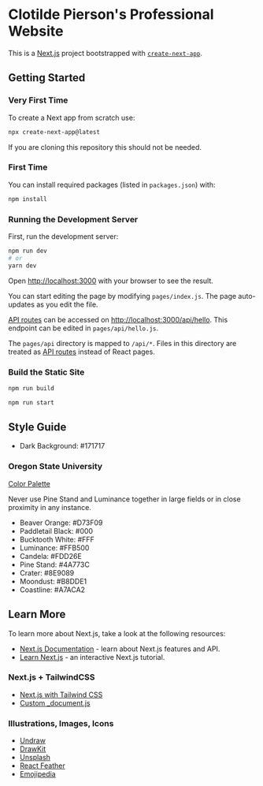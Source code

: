 # Clotilde Pierson's Professional Website

This is a [Next.js](https://nextjs.org/) project bootstrapped with [`create-next-app`](https://github.com/vercel/next.js/tree/canary/packages/create-next-app).

## Getting Started

### Very First Time

To create a Next app from scratch use:

```bash
npx create-next-app@latest
```

If you are cloning this repository this should not be needed.

### First Time

You can install required packages (listed in `packages.json`) with:

```bash
npm install
```

### Running the Development Server

First, run the development server:

```bash
npm run dev
# or
yarn dev
```

Open [http://localhost:3000](http://localhost:3000) with your browser to see the result.

You can start editing the page by modifying `pages/index.js`. The page auto-updates as you edit the file.

[API routes](https://nextjs.org/docs/api-routes/introduction) can be accessed on [http://localhost:3000/api/hello](http://localhost:3000/api/hello). This endpoint can be edited in `pages/api/hello.js`.

The `pages/api` directory is mapped to `/api/*`. Files in this directory are treated as [API routes](https://nextjs.org/docs/api-routes/introduction) instead of React pages.

### Build the Static Site

```bash
npm run build
```

```bash
npm run start
```

## Style Guide

- Dark Background: #171717

### Oregon State University

[Color Palette](https://communications.oregonstate.edu/brand-guide/visual-identity/colors)

Never use Pine Stand and Luminance together in large fields or in close proximity in any instance.

- Beaver Orange: #D73F09
- Paddletail Black: #000
- Bucktooth White: #FFF
- Luminance: #FFB500
- Candela: #FDD26E
- Pine Stand: #4A773C
- Crater: #8E9089
- Moondust: #B8DDE1
- Coastline: #A7ACA2

## Learn More

To learn more about Next.js, take a look at the following resources:

- [Next.js Documentation](https://nextjs.org/docs) - learn about Next.js features and API.
- [Learn Next.js](https://nextjs.org/learn) - an interactive Next.js tutorial.

### Next.js + TailwindCSS

- [Next.js with Tailwind CSS](https://tailwindcss.com/docs/guides/nextjs)
- [Custom _document.js](https://nextjs.org/docs/advanced-features/custom-document)

### Illustrations, Images, Icons

- [Undraw](https://undraw.co/)
- [DrawKit](https://drawkit.com)
- [Unsplash](https://unsplash.com)
- [React Feather](https://github.com/feathericons/react-feather)
- [Emojipedia](https://emojipedia.org/)